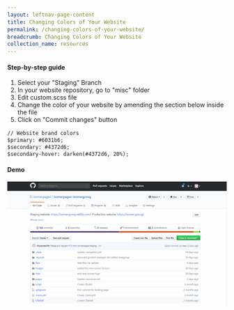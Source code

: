 ```yaml
---
layout: leftnav-page-content
title: Changing Colors of Your Website
permalink: /changing-colors-of-your-website/
breadcrumb: Changing Colors of Your Website
collection_name: resources
---
```


#### **Step-by-step guide**
1. Select your "Staging" Branch
2. In your website repository, go to "misc" folder
3. Edit custom.scss file
4. Change the color of your website by amending the section below inside the file
5. Click on "Commit changes" button

```
// Website brand colors
$primary: #6031b6;
$secondary: #4372d6;
$secondary-hover: darken(#4372d6, 20%);
```

#### **Demo**
![How to Change the Colors for Your Website](/images/resources/website-color-change.gif)


